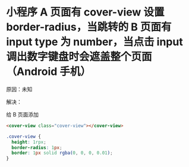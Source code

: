 # 小程序 A 页面有 cover-view 设置 border-radius，当跳转的 B 页面有 input type 为 number，当点击 input 调出数字键盘时会遮盖整个页面（Android 手机）

原因：未知

解决：

给 B 页面添加

```html
<cover-view class="cover-view"></cover-view>
```

```css
.cover-view {
  height: 1rpx;
  border-radius: 1px;
  border: 1px solid rgba(0, 0, 0, 0.01);
}
```
